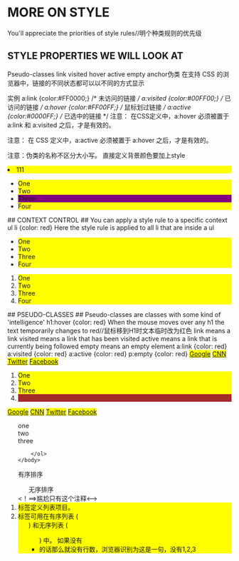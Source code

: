 # MORE ON STYLE #
You'll appreciate the priorities of style rules//明个种类规则的优先级
## STYLE PROPERTIES WE WILL LOOK AT ##
Pseudo-classes link
               visited
               hover
               active
               empty
anchor伪类
在支持 CSS 的浏览器中，链接的不同状态都可以以不同的方式显示

实例
a:link {color:#FF0000;} /* 未访问的链接 */
a:visited {color:#00FF00;} /* 已访问的链接 */
a:hover {color:#FF00FF;} /* 鼠标划过链接 */
a:active {color:#0000FF;} /* 已选中的链接 */
注意： 在CSS定义中，a:hover 必须被置于 a:link 和 a:visited 之后，才是有效的。

注意： 在 CSS 定义中，a:active 必须被置于 a:hover 之后，才是有效的。

注意：伪类的名称不区分大小写。
直接定义背景颜色要加上style<li style="backgroun:blue">111</li>
<html>
  <head>
    <style>
     li {background:yellow}
    </style>
  </head>
  <body>
   <ul>
    <li>One</li>
    <li>Two</li>
    <li style="background:purple">Three</li>
    <li>Four</li>
   </ul>
  </body>
</html>
## CONTEXT CONTROL ##
You can apply a style rule to a specific context
   ul li {color: red}
Here the style rule is applied to all li
that are inside a ul
<html>
    <head>
        <style>
            ul li {background:yellow}
        </style>
    </head>
    <body>
        <ul>
            <li>One</li>
            <li>Two</li>
            <li>Three</li>
            <li>Four</li>
        </ul>
        <ol>
            <li>One</li>
            <li>Two</li>
            <li>Three</li>
            <li>Four</li>
        </ol>
    </body>
</html>
## PSEUDO-CLASSES ##
Pseudo-classes are classes with some kind of 'intelligence'
h1:hover {color: red}
When the mouse moves over any h1
the text temporarily changes to red//鼠标移到H1时文本临时改为红色
  link means a link
  visited means a link that has been visited
  active means a link that is currently being followed
  empty means an empty element
a:link {color: red}
a:visited {color: red}
a:active {color: red}
p:empty {color: red}
<html>
    <head>
        <style>
            a:link {background:yellow}
            a:visited {background:pink}
            a:hover {background:lightgreen}
            a:active {background:purple}
            li:empty {background:brown}
        </style>
    </head>
    <body>
        <a href="http://www.google.com">Google</a>
        <a href="http://www.cnn.com">CNN</a>
        <a href="http://www.twitter.com">Twitter</a>
        <a href="http://www.facebook.com">Facebook</a>
        <ol>
            <li>One</li>
            <li>Two</li>
            <li>Three</li>
            <li></li>
        </ol>
    </body>
</html>
<html>
    <head>
	<!--1111-->
        <style>
            a:link {background:yellow}
            a:visited {background:pink}
            a:hover {background:lightgreen}
            a:active {background:purple}
            li:empty {background:brown}
        </style>
    </head>
    <body>
        <a href="http://www.google.com">Google</a>
        <a href="http://www.cnn.com">CNN</a>
        <a href="http://www.twitter.com">Twitter</a>
        <a href="http://www.facebook.com">Facebook</a>
        <ol>
           <!-- <li>One</li>
            <li>Two</li>
            <li>Three</li>
            <li></li>-->
			one<br>
			two<br>
			three<br>

        </ol>
    </body>
</html>

<ol></ol>有序排序 <ul>无序排序</ul> <！==>尴尬只有这个注释<-->
<li> 标签定义列表项目。
<li> 标签可用在有序列表 (<ol>) 和无序列表 (<ul>) 中。
如果没有<li>的话那么就没有行数，浏览器识别为这是一句，没有1,2,3
